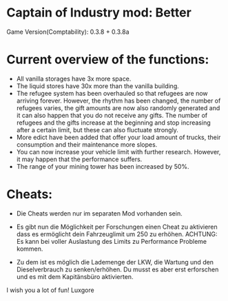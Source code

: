 # Captain of Industry mod: Better

Game Version(Comptability): 0.3.8 + 0.3.8a

# Current overview of the functions:
- All vanilla storages have 3x more space. 
- The liquid stores have 30x more than the vanilla building.
- The refugee system has been overhauled so that refugees are now arriving forever. However, the rhythm has been changed, the number of refugees varies, the gift amounts are now also randomly generated and it can also happen that you do not receive any gifts. The number of refugees and the gifts increase at the beginning and stop increasing after a certain limit, but these can also fluctuate strongly.
- More edict have been added that offer your load amount of trucks, their consumption and their maintenance more slopes.
- You can now increase your vehicle limit with further research. However, it may happen that the performance suffers. 
- The range of your mining tower has been increased by 50%.

# Cheats:
- Die Cheats werden nur im separaten Mod vorhanden sein. 

- Es gibt nun die Möglichkeit per Forschungen einen Cheat zu aktivieren dass es ermöglicht dein Fahrzeuglimit um 250 zu erhöhen. ACHTUNG: Es kann bei voller Auslastung des Limits zu Performance Probleme kommen.

- Zu dem ist es möglich die Lademenge der LKW, die Wartung und den Dieselverbrauch zu senken/erhöhen. Du musst es aber erst erforschen und es mit dem Kapitänsbüro aktivierten.


I wish you a lot of fun!
Luxgore
